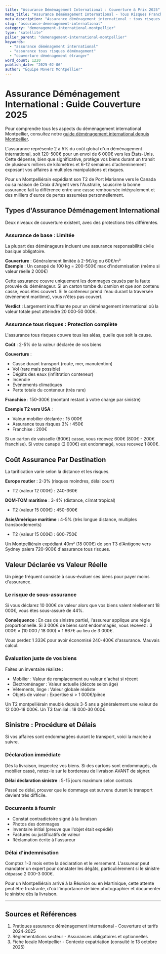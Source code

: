 ```yaml
---
title: "Assurance Déménagement International : Couverture & Prix 2025"
meta_title: "Assurance Déménagement International - Tous Risques Franchise"
meta_description: "Assurance déménagement international : tous risques 2-5% valeur, franchise 150-300€. Couverture, sinistre, conseils choix."
slug: "assurance-demenagement-international"
category: "demenagement-international-montpellier"
type: "satellite"
pilier_parent: "demenagement-international-montpellier"
keywords:
  - "assurance déménagement international"
  - "assurance tous risques déménagement"
  - "couverture déménagement étranger"
word_count: 1220
publish_date: "2025-02-06"
author: "Équipe Moverz Montpellier"
---
```


# Assurance Déménagement International : Guide Couverture 2025


Pour comprendre tous les aspects du déménagement international Montpellier, consultez notre [guide déménagement international depuis Montpellier](/blog/demenagement-international-montpellier/demenagement-international-montpellier).


L'assurance représente 2 à 5% du coût global d'un déménagement international, soit 120-500€ pour un envoi de 6 000€ vers les États-Unis. Cette dépense, bien que significative, protège vos biens durant un transit de plusieurs milliers de kilomètres et 6-12 semaines d'acheminement exposant vos affaires à multiples manipulations et risques.

Pour un Montpelliérain expédiant son T2 de Port Marianne vers le Canada ou sa maison de Croix d'Argent vers l'Australie, souscrire la bonne assurance fait la différence entre une casse remboursée intégralement et des milliers d'euros de pertes assumées personnellement.

## Types d'Assurance Déménagement International

Deux niveaux de couverture existent, avec des protections très différentes.

### Assurance de base : Limitée

La plupart des déménageurs incluent une assurance responsabilité civile basique obligatoire.

**Couverture** : Généralement limitée à 2-5€/kg ou 60€/m³  
**Exemple** : Un canapé de 100 kg = 200-500€ max d'indemnisation (même si valeur réelle 2 000€)

Cette assurance couvre uniquement les dommages causés par la faute prouvée du déménageur. Si un carton tombe du camion et que son contenu casse, vous êtes couvert. Si le conteneur prend l'eau durant la traversée (événement maritime), vous n'êtes pas couvert.

**Verdict** : Largement insuffisante pour un déménagement international où la valeur totale peut atteindre 20 000-50 000€.

### Assurance tous risques : Protection complète

L'assurance tous risques couvre tous les aléas, quelle que soit la cause.

**Coût** : 2-5% de la valeur déclarée de vos biens

**Couverture** :
- Casse durant transport (route, mer, manutention)
- Vol (rare mais possible)
- Dégâts des eaux (infiltration conteneur)
- Incendie
- Événements climatiques
- Perte totale du conteneur (très rare)

**Franchise** : 150-300€ (montant restant à votre charge par sinistre)

**Exemple T2 vers USA** :
- Valeur mobilier déclarée : 15 000€
- Assurance tous risques 3% : 450€
- Franchise : 200€

Si un carton de vaisselle (800€) casse, vous recevez 600€ (800€ - 200€ franchise). Si votre canapé (2 000€) est endommagé, vous recevez 1 800€.

## Coût Assurance Par Destination

La tarification varie selon la distance et les risques.

**Europe routier** : 2-3% (risques moindres, délai court)  
- T2 (valeur 12 000€) : 240-360€

**DOM-TOM maritime** : 3-4% (distance, climat tropical)  
- T2 (valeur 15 000€) : 450-600€

**Asie/Amérique maritime** : 4-5% (très longue distance, multiples transbordements)  
- T2 (valeur 15 000€) : 600-750€

Un Montpelliérain expédiant 40m³ (18 000€) de son T3 d'Antigone vers Sydney paiera 720-900€ d'assurance tous risques.

## Valeur Déclarée vs Valeur Réelle

Un piège fréquent consiste à sous-évaluer ses biens pour payer moins d'assurance.

### Le risque de sous-assurance

Si vous déclarez 10 000€ de valeur alors que vos biens valent réellement 18 000€, vous êtes sous-assuré de 44%.

**Conséquence** : En cas de sinistre partiel, l'assureur applique une règle proportionnelle. Si 3 000€ de biens sont endommagés, vous recevez : 3 000€ × (10 000 / 18 000) = 1 667€ au lieu de 3 000€.

Vous perdez 1 333€ pour avoir économisé 240-400€ d'assurance. Mauvais calcul.

### Évaluation juste de vos biens

Faites un inventaire réaliste :
- Mobilier : Valeur de remplacement ou valeur d'achat si récent
- Électroménager : Valeur actuelle (décote selon âge)
- Vêtements, linge : Valeur globale réaliste
- Objets de valeur : Expertise si > 1 000€/pièce

Un T2 montpelliérain meublé depuis 3-5 ans a généralement une valeur de 12 000-18 000€. Un T3 familial : 18 000-30 000€.

## Sinistre : Procédure et Délais

Si vos affaires sont endommagées durant le transport, voici la marche à suivre.

### Déclaration immédiate

Dès la livraison, inspectez vos biens. Si des cartons sont endommagés, du mobilier cassé, notez-le sur le bordereau de livraison AVANT de signer.

**Délai déclaration sinistre** : 5-15 jours maximum selon contrats

Passé ce délai, prouver que le dommage est survenu durant le transport devient très difficile.

### Documents à fournir

- Constat contradictoire signé à la livraison
- Photos des dommages
- Inventaire initial (preuve que l'objet était expédié)
- Factures ou justificatifs de valeur
- Réclamation écrite à l'assureur

### Délai d'indemnisation

Comptez 1-3 mois entre la déclaration et le versement. L'assureur peut mandater un expert pour constater les dégâts, particulièrement si le sinistre dépasse 2 000-3 000€.

Pour un Montpelliérain arrivé à la Réunion ou en Martinique, cette attente peut être frustrante, d'où l'importance de bien photographier et documenter le sinistre dès la livraison.

---

## Sources et Références

1. Pratiques assurance déménagement international - Couverture et tarifs 2024-2025
2. Réglementations secteur - Assurances obligatoires et optionnelles
3. Fiche locale Montpellier - Contexte expatriation (consulté le 13 octobre 2025)

